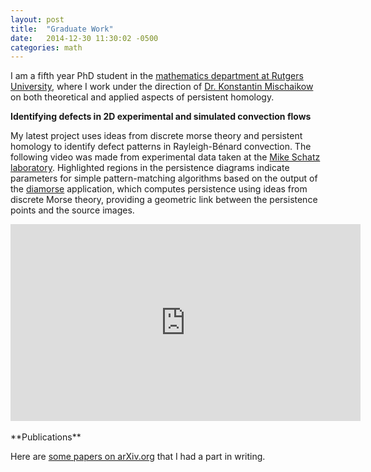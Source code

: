```yaml
---
layout: post
title:  "Graduate Work"
date:   2014-12-30 11:30:02 -0500
categories: math
---
```


I am a fifth year PhD student in the <a href="http://http://math.rutgers.edu/" target="_blank">mathematics department at Rutgers University</a>, where I work under the direction of <a href="http://math.rutgers.edu/~mischaik/" target="_blank">Dr. Konstantin Mischaikow</a> on both theoretical and applied aspects of persistent homology. 

**Identifying defects in 2D experimental and simulated convection flows**

My latest project uses ideas from discrete morse theory and persistent homology to identify defect patterns in Rayleigh-Bénard convection. The following video was made from experimental data taken at the [Mike Schatz laboratory](http://www.schatzlab.gatech.edu/). Highlighted regions in the persistence diagrams indicate parameters for simple pattern-matching algorithms based on the output of the [diamorse](https://github.com/AppliedMathematicsANU/diamorse) application, which computes persistence using ideas from discrete Morse theory, providing a geometric link between the persistence points and the source images.

<center>
<iframe width="560" height="315" src="https://www.youtube.com/embed/NC5NRmGlYzA" frameborder="0" allowfullscreen></iframe>
</center>

<!-- **Web tool for exploring time series of persistence diagrams generated by 2D-video**

As part of the above research project, I've developed a simple web tool using D3 that enables researchers to interact with their data more efficiently.

**Towards numerical analysis with persistence diagrams**

This is my primary theoretical result. Using the induced matchin theorem and the generalized notion of interleavings of persistence modules, it was possible to construct a local notion of errors. This gives tighter bounds for rigorous computations that utilize persistence diagrams.

**Studying vorticity fields of fully-developed turbulence**

**Studying combustion models**

**Studying granular materials** -->


<br />
**Publications**

Here are <a href="http://arxiv.org/find/math/1/au:+Levanger_R/0/1/0/all/0/1">some papers on arXiv.org</a> that I had a part in writing.

